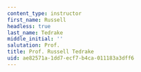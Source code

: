 ```yaml
---
content_type: instructor
first_name: Russell
headless: true
last_name: Tedrake
middle_initial: ''
salutation: Prof.
title: Prof. Russell Tedrake
uid: ae82571a-1dd7-ecf7-b4ca-011183a3dff6
---
```

